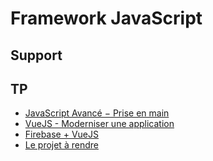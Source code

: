 # Framework JavaScript

## Support

<SlidesDeck src="framework_javascript" />

<SlidesDeck src="javascript_avances" />

<SlidesDeck src="vuejs" />

## TP

- [JavaScript Avancé − Prise en main](/tp/javascript_avances/introduction.md)
- [VueJS - Moderniser une application](/tp/vuejs/tp1.md)
- [Firebase + VueJS](/tp/vuejs/firebase-vuejs.md)
- [Le projet à rendre](#)